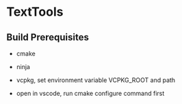 # TextTools

## Build Prerequisites

- cmake
- ninja
- vcpkg, set environment variable VCPKG_ROOT and path

- open in vscode, run cmake configure command first
